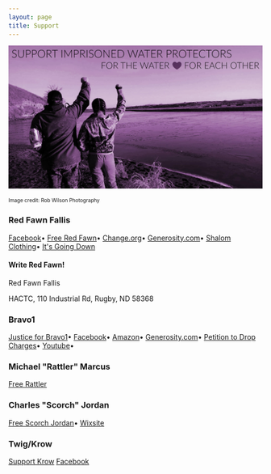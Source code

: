 ```yaml
---
layout: page
title: Support
---
```

![support](https://raw.githubusercontent.com/eliawry/antirepressioncrew/master/public/images/support.jpg)
<p style="font-size:10px;"> Image credit: Rob Wilson Photography </p>

### Red Fawn Fallis

[Facebook](https://www.facebook.com/FreeRedFawn/)•
[Free Red Fawn](www.freeredfawn.com/)•
[Change.org](https://www.change.org/p/free-red-fawn)•
[Generosity.com](https://www.generosity.com/fundraising/free-red-fawn)•
[Shalom Clothing](https://shalomclothing.com/free-red-fawn)•
[It's Going Down](https://itsgoingdown.org/free-red-fawn/)

#### Write Red Fawn!

Red Fawn Fallis

HACTC, 110 Industrial Rd, Rugby, ND 58368


### Bravo1
[Justice for Bravo1](http://justiceforbravo1.com/)•
[Facebook](https://www.facebook.com/justiceforbravo1)•
[Amazon](https://www.amazon.com/gp/aw/ls/ref=aw_ls?lid=26A9TWJFLTGYR)•
[Generosity.com](https://www.generosity.com/fundraising/brennon-nastacio-aka-bravo1-partner-samantha)•
[Petition to Drop Charges](https://action.mijente.net/petitions/drop-charges-against-brennon-he-has-not-committed-any-crime)•
[Youtube](https://www.youtube.com/watch?v=88ffECgBAWo&feature=youtu.be&list=PLqSpk99bLYIRhTrDy1WU4xR5xqTDT4KCP)•

### Michael "Rattler" Marcus
[Free Rattler](https://www.facebook.com/FreeRattler)

### Charles "Scorch" Jordan
[Free Scorch Jordan](https://www.facebook.com/freescorchjordan)•
[Wixsite](catjscorch.wixsite.com/freescorchjordan)

### Twig/Krow
[Support Krow](http://supportkrow.org/)
[Facebook](https://www.facebook.com/supportkrow/?fref=ts)
